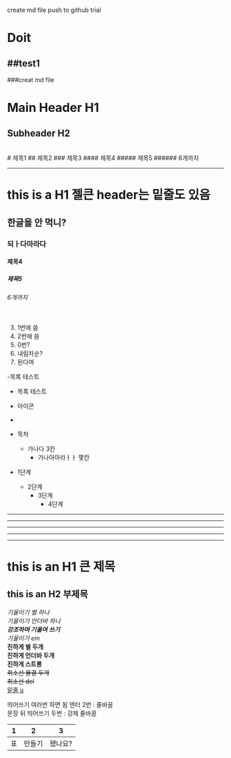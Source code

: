 create md file push to github trial

# Doit

##test1
----------
###creat md file

Main Header H1
==============

Subheader H2
------------
<br>
# 제목1
## 제목2
### 제목3
#### 제목4
##### 제목5
###### 6개까지<hr>

# this is a H1 젤큰 header는 밑줄도 있음
## 한글을 안 먹니?
### 되ㅏ다마라다
#### 제목4
##### 제목5
###### 6개까지<br><br>

3. 1번에 씀
1. 2번에 씀
0. 0번?
7. 내림차순?
4. 된다며

-목록 테스트

+ 목록 테스트
* 아이콘
- 

* 목차
   * 가나다 3칸 
      * 가나아아라ㅏㅏ 몇칸

* 1단계
  - 2단계
    + 3단계
      + 4단계 


* * *
***
**************
- - -
<hr>

this is an H1 큰 제목
=====================

this is an H2 부제목
---------------------

*기울이기  별  하나*  
_기울이기  언더바  하나_  
***강조하며 기울여 쓰기***  
<em>기울이기  em</em>  
**진하게  별 두개**  
__진하게  언더바  두개__  
<strong>진하게  스트롱</strong>  
~~취소선  물결 두개~~  
<del>취소선  del</del>  
<u>밑줄  u</u>  



띄어쓰기 여러번  하면  됨
엔터 2번 : 줄바꿈   
문장 뒤 띄어쓰기 두번 : 강제 줄바꿈


1|2|3
---|---|---
표|만들기|됐나요?

  
 <code></code>